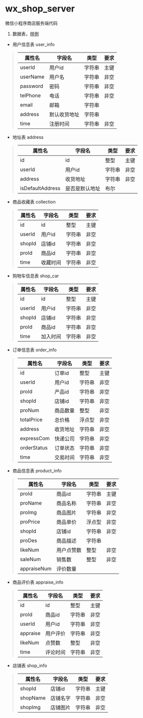 # wx_shop_server
微信小程序商店服务端代码

1. 数据表，[样例](https://www.jianshu.com/p/91cc254cbe1b)
 - 用户信息表 user_info  
 
>|属性名|字段名|类型|要求  
>|---|---|---|---|  
>|userId|用户id|字符串|主键
>|userName|用户名|字符串|非空
>|password|密码|字符串|非空
>|telPhone|电话|字符串|非空
>|email|邮箱|字符串|
>|address|默认收货地址|字符串|
>|time|注册时间|字符串|非空

 - 地址表 address
 
>|属性名|字段名|类型|要求  
>|---|---|---|---|  
>|id|id|整型|主键
>|userId|用户id|字符串|非空
>|address|收货地址|字符串|非空
>|isDefaultAddress|是否是默认地址|布尔|

 - 商品收藏表 collection
 
>|属性名|字段名|类型|要求  
>|---|---|---|---|  
>|id|id|整型|主键
>|userId|用户id|字符串|非空
>|shopId|店铺id|字符串|非空
>|proId|商品id|字符串|非空
>|time|收藏时间|字符串|非空

 - 购物车信息表 shop_car
 
>|属性名|字段名|类型|要求  
>|---|---|---|---|  
>id|id|整型|主键
>|userId|用户id|字符串|非空
>|shopId|店铺id|字符串|非空
>|proId|商品id|字符串|非空
>|time|加入时间|字符串|非空

 - 订单信息表 order_info
 
>|属性名|字段名|类型|要求  
>|---|---|---|---|
>|id|订单id|整型|主键
>|userId|用户id|字符串|非空
>|proId|产品id|字符串|非空
>|shopId|店铺id|字符串|非空
>|proNum|商品数量|整型|非空
>|totalPrice|总价格|浮点型|非空
>|address|收货地址|字符串|非空
>|expressCom|快递公司|字符串|非空
>|orderStatus|订单状态|字符串|非空
>|time|交易时间|字符串|非空

 - 商品信息表 product_info
 
>|属性名|字段名|类型|要求  
>|---|---|---|---|
>|proId|商品id|字符串|主键
>|proName|商品名称|字符串|非空
>|proImg|商品图片|字符串|非空
>|proPrice|商品单价|浮点型|非空
>|shopId|店铺id|字符串|非空
>|proDes|商品描述|字符串|
>|likeNum|用户点赞数|整型|非空
>|saleNum|销售数|整型|非空
>|appraiseNum|评价数量

 - 商品评价表 appraise_info
 
>|属性名|字段名|类型|要求  
>|---|---|---|---|
>|id|id|整型|主键
>|proId|商品id|字符串|非空
>|userId|用户id|字符串|非空
>|appraise|用户评价|字符串|非空
>|likeNum|点赞数|整型|非空
>|time|评论时间|字符串|非空

 - 店铺表 shop_info
 
>|属性名|字段名|类型|要求  
>|---|---|---|---|
>|shopId|店铺id|字符串|主键
>|shopName|店铺名字|字符串|非空
>|shopImg|店铺图片|字符串|非空



